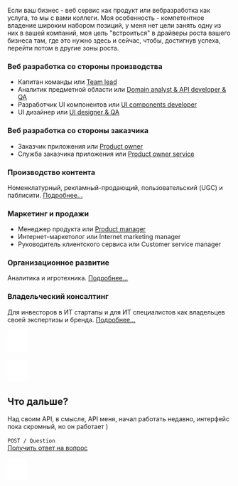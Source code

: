 Если ваш бизнес - веб сервис как продукт или вебразработка как услуга, то мы с вами коллеги. 
Моя особенность - компетентное владение широким набором позиций, у меня нет цели занять одну из них в вашей компаний, моя цель "встроиться" в драйверы роста вашего бизнеса там, где это нужно здесь и сейчас, чтобы, достигнув успеха, перейти потом в другие зоны роста.

### Веб разработка со стороны производства
- Капитан команды или [Team lead](https://github.com/DeadBlackBirdTrills/deadblackbirdtrills.github.io/wiki/Team-lead)
- Аналитик предметной области или [Domain analyst & API developer & QA](https://github.com/DeadBlackBirdTrills/deadblackbirdtrills.github.io/wiki/Domain-analyst-&-API-developer-&-QA)
- Разработчик UI компонентов или [UI components developer](https://github.com/DeadBlackBirdTrills/deadblackbirdtrills.github.io/wiki/UI-components-developer)
- UI дизайнер или [UI designer & QA](https://github.com/DeadBlackBirdTrills/deadblackbirdtrills.github.io/wiki/UI-designer-&-QA)

### Веб разработка со стороны заказчика 
  - Заказчик приложения или [Product owner](https://github.com/DeadBlackBirdTrills/deadblackbirdtrills.github.io/wiki/Product-owner)
  - Служба заказчика приложения или [Product owner service](https://github.com/DeadBlackBirdTrills/deadblackbirdtrills.github.io/wiki/%D0%A1%D0%BB%D1%83%D0%B6%D0%B1%D0%B0-%D0%B7%D0%B0%D0%BA%D0%B0%D0%B7%D1%87%D0%B8%D0%BA%D0%B0-%D0%BF%D1%80%D0%B8%D0%BB%D0%BE%D0%B6%D0%B5%D0%BD%D0%B8%D1%8F)
  
### Производство контента
Номенклатурный, рекламный-продающий, пользовательский (UGC) и паблисити. 
[Подробнее...](https://github.com/DeadBlackBirdTrills/deadblackbirdtrills.github.io/wiki/%D0%A4%D0%B0%D0%B1%D1%80%D0%B8%D0%BA%D0%B0-%D0%BA%D0%BE%D0%BD%D1%82%D0%B5%D0%BD%D1%82%D0%B0)

### Маркетинг и продажи
- Менеджер продукта или [Product manager](https://github.com/DeadBlackBirdTrills/deadblackbirdtrills.github.io/wiki/Product-manager)
- Интернет-маркетолог или Internet marketing manager
- Руководитель клиентского сервиса или Customer service manager 

### Организационное развитие 
Аналитика и игротехника. [Подробнее...](https://github.com/DeadBlackBirdTrills/deadblackbirdtrills.github.io/wiki/%D0%9E%D1%80%D0%B3%D0%B0%D0%BD%D0%B8%D0%B7%D0%B0%D1%86%D0%B8%D0%BE%D0%BD%D0%BD%D0%BE%D0%B5-%D1%80%D0%B0%D0%B7%D0%B2%D0%B8%D1%82%D0%B8%D0%B5)

### Владельческий консалтинг
Для инвесторов в ИТ стартапы и для ИТ специалистов как владельцев своей экспертизы и бренда. [Подробнее...](https://github.com/DeadBlackBirdTrills/deadblackbirdtrills.github.io/wiki/%D0%92%D0%BB%D0%B0%D0%B4%D0%B5%D0%BB%D1%8C%D1%87%D0%B5%D1%81%D0%BA%D0%B8%D0%B9-%D0%BA%D0%BE%D0%BD%D1%81%D0%B0%D0%BB%D1%82%D0%B8%D0%BD%D0%B3)

![](https://github.com/DeadBlackBirdTrills/deadblackbirdtrills.github.io/blob/develop/images/50px.png)  

![](https://github.com/DeadBlackBirdTrills/deadblackbirdtrills.github.io/blob/develop/images/50px.png)

## Что дальше?

Над своим API, в смысле, API меня, начал работать недавно, интерфейс пока скромный, но он работает )

` POST / Question `  
[Получить ответ на вопрос](https://t.me/konstantinfedorov) 
  
![](https://github.com/DeadBlackBirdTrills/deadblackbirdtrills.github.io/blob/develop/images/50px.png)
 
